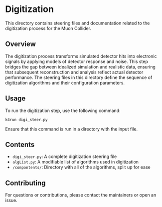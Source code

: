 # Digitization

This directory contains steering files and documentation related to the digitization process for the Muon Collider.

## Overview

The digitization process transforms simulated detector hits into electronic signals by applying models of detector response and noise. This step bridges the gap between idealized simulation and realistic data, ensuring that subsequent reconstruction and analysis reflect actual detector performance. The steering files in this directory define the sequence of digitization algorithms and their configuration parameters.

## Usage

To run the digitization step, use the following command:

```
k4run digi_steer.py
```

Ensure that this command is run in a directory with the input file.

## Contents

- `digi_steer.py`: A complete digitization steering file
- `algList.py`: A modifiable list of algorithms used in digitization
- `/compontents/`: Directory with all of the algorithms, split up for ease

## Contributing

For questions or contributions, please contact the maintainers or open an issue.
